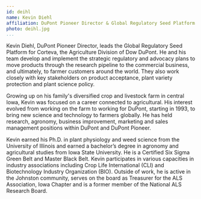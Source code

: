 ```yaml
---
id: deihl
name: Kevin Diehl
affiliation: DuPont Pioneer Director & Global Regulatory Seed Platform at Corteva, the Agriculture Division of DowDuPont
photo: deihl.jpg
...
```


Kevin Diehl, DuPont Pioneer Director, leads the Global Regulatory Seed Platform
for Corteva, the Agriculture Division of Dow DuPont. He and his team develop
and implement the strategic regulatory and advocacy plans to move products
through the research pipeline to the commercial business, and ultimately, to
farmer customers around the world. They also work closely with key stakeholders
on product acceptance, plant variety protection and plant science policy.

Growing up on his family\'s diversified crop and livestock farm in central Iowa,
Kevin was focused on a career connected to agricultural. His interest evolved
from working on the farm to working for DuPont, starting in 1993, to bring new
science and technology to farmers globally. He has held research, agronomy,
business improvement, marketing and sales management positions within DuPont
and DuPont Pioneer.

Kevin earned his Ph\.D\. in plant physiology and weed science from the University
of Illinois and earned a bachelor’s degree in agronomy and agricultural studies
from Iowa State University. He is a Certified Six Sigma Green Belt and Master
Black Belt.  Kevin participates in various capacities in industry associations
including Crop Life International (CLI) and Biotechnology Industry Organization
(BIO).  Outside of work, he is active in the Johnston community, serves on the
board as Treasurer for the ALS Association, Iowa Chapter and is a former member
of the National ALS Research Board.
